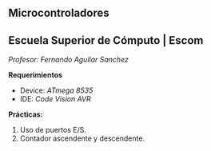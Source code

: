 ## Microcontroladores
## Escuela Superior de Cómputo | Escom 
*Profesor: Fernando Aguilar Sanchez*

**Requerimientos**
- Device: *ATmega 8535*
- IDE: *Code Vision AVR*

**Prácticas:**
1. Uso de puertos E/S.
2. Contador ascendente y descendente.
